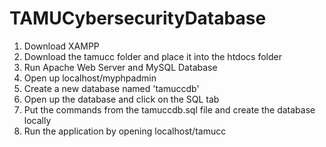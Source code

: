 # TAMUCybersecurityDatabase

1. Download XAMPP
2. Download the tamucc folder and place it into the htdocs folder
3. Run Apache Web Server and MySQL Database
4. Open up localhost/myphpadmin
5. Create a new database named 'tamuccdb'
6. Open up the database and click on the SQL tab
7. Put the commands from the tamuccdb.sql file and create the database locally
8. Run the application by opening localhost/tamucc

